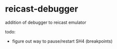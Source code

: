 # reicast-debugger
addition of debugger to reicast emulator

todo:

* figure out way to pause/restart SH4 (breakpoints)